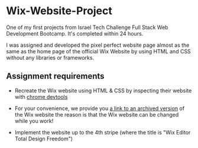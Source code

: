 # Wix-Website-Project
One of my first projects from Israel Tech Challenge Full Stack Web Development Bootcamp. It's completed within 24 hours.

I was assigned and developed the pixel perfect website page almost as the same as the home page of the official Wix Website by using HTML and CSS without any libraries or frameworks.

## Assignment requirements

- Recreate the Wix website using HTML & CSS by inspecting their website with [chrome devtools](https://developers.google.com/web/tools/chrome-devtools)

- For your convenience, we provide you [a link to an archived version](http://web.archive.org/web/20200201073946/https://www.wix.com/) of the Wix website
the reason is that the Wix website can be changed while you work!

- Implement the website up to the 4th stripe (where the title is "Wix Editor Total Design Freedom")
